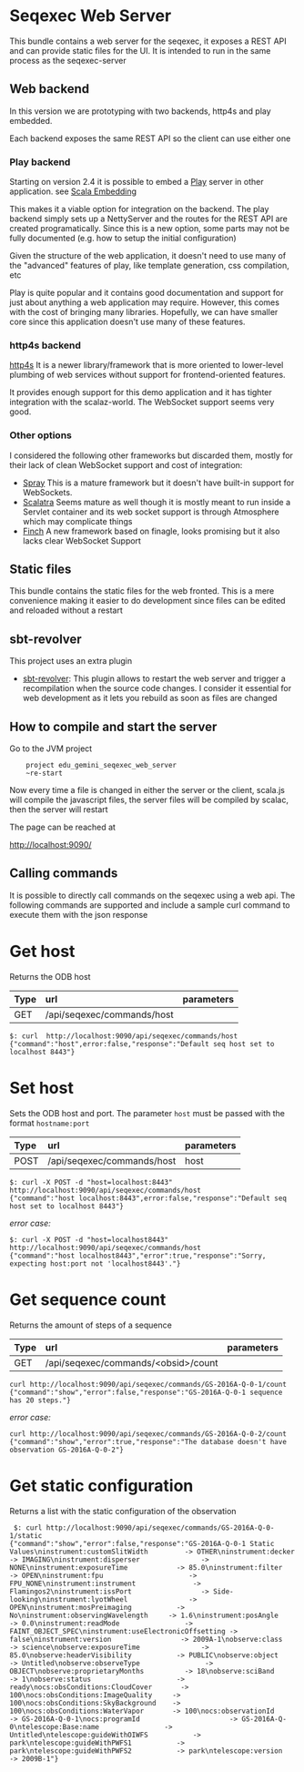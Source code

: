 # Seqexec Web Server

This bundle contains a web server for the seqexec, it exposes a REST API and can provide static files for the UI. It is intended to run in the same process as the seqexec-server

## Web backend

In this version we are prototyping with two backends, http4s and play embedded. 

Each backend exposes the same REST API so the client can use either one

### Play backend

Starting on version 2.4 it is possible to embed a [Play](https://www.playframework.com) server in other application. see [Scala Embedding](https://www.playframework.com/documentation/2.4.x/ScalaEmbeddingPlay)

This makes it a viable option for integration on the backend. The play backend simply sets up a NettyServer and the routes for the REST API are created programatically. Since this is a new option, some parts may not be fully documented (e.g. how to setup the initial configuration)

Given the structure of the web application, it doesn't need to use many of the "advanced" features of play, like template generation, css compilation, etc

Play is quite popular and it contains good documentation and support for just about anything a web application may require. However, this comes with the cost of bringing many libraries. Hopefully, we can have smaller core since this application doesn't use many of these features.

### http4s backend

[http4s](http://http4s.org/) It is a newer library/framework that is more oriented to lower-level plumbing of web services without support for frontend-oriented features.

It provides enough support for this demo application and it has tighter integration with the scalaz-world. The WebSocket support seems very good.

### Other options

I considered the following other frameworks but discarded them, mostly for their lack of clean WebSocket support and cost of integration:

* [Spray](http://spray.io/) This is a mature framework but it doesn't have built-in support for WebSockets.
* [Scalatra](http://www.scalatra.org/) Seems mature as well though it is mostly meant to run inside a Servlet container and its web socket support is through Atmosphere which may complicate things
* [Finch](https://github.com/finagle/finch) A new framework based on finagle, looks promising but it also lacks clear WebSocket Support

## Static files

This bundle contains the static files for the web fronted. This is a mere convenience making it easier to do development since files can be edited and reloaded without a restart

## sbt-revolver

This project uses an extra plugin

* [sbt-revolver](https://github.com/spray/sbt-revolver): This plugin allows to restart the web server and trigger a recompilation when the source code changes. I consider it essential for web development as it lets you rebuild as soon as files are changed

## How to compile and start the server

Go to the JVM project

```
    project edu_gemini_seqexec_web_server
    ~re-start
```

Now every time a file is changed in either the server or the client, scala.js will compile the javascript files, the server files will be compiled by scalac, then the server will restart

The page can be reached at

[http://localhost:9090/](http://localhost:9090)

## Calling commands

It is possible to directly call commands on the seqexec using a web api. The following commands are supported and include a sample curl command to execute them with the json response
 
# Get host

Returns the ODB host

| Type  | url | parameters |
| :------------- | :------------- | :-- |
| GET  | /api/seqexec/commands/host  ||


```
$: curl  http://localhost:9090/api/seqexec/commands/host
{"command":"host",error:false,"response":"Default seq host set to localhost 8443"}
```

# Set host

Sets the ODB host and port. The parameter `host` must be passed with the format `hostname:port`

| Type  | url | parameters |
| :------------- | :------------- | :-- |
| POST  | /api/seqexec/commands/host  |host|

```
$: curl -X POST -d "host=localhost:8443" http://localhost:9090/api/seqexec/commands/host
{"command":"host localhost:8443",error:false,"response":"Default seq host set to localhost 8443"}
```

*error case:*

```
$: curl -X POST -d "host=localhost8443" http://localhost:9090/api/seqexec/commands/host
{"command":"host localhost8443","error":true,"response":"Sorry, expecting host:port not 'localhost8443'."}
```

# Get sequence count

Returns the amount of steps of a sequence

| Type  | url | parameters |
| :------------- | :------------- | :-- |
| GET  | /api/seqexec/commands/\<obsid>/count  ||

```
curl http://localhost:9090/api/seqexec/commands/GS-2016A-Q-0-1/count
{"command":"show","error":false,"response":"GS-2016A-Q-0-1 sequence has 20 steps."}
```

*error case:*

```
curl http://localhost:9090/api/seqexec/commands/GS-2016A-Q-0-2/count
{"command":"show","error":true,"response":"The database doesn't have observation GS-2016A-Q-0-2"}
```
# Get static configuration

Returns a list with the static configuration of the observation

```
 $: curl http://localhost:9090/api/seqexec/commands/GS-2016A-Q-0-1/static
{"command":"show","error":false,"response":"GS-2016A-Q-0-1 Static Values\ninstrument:customSlitWidth         -> OTHER\ninstrument:decker                  -> IMAGING\ninstrument:disperser               -> NONE\ninstrument:exposureTime            -> 85.0\ninstrument:filter                  -> OPEN\ninstrument:fpu                     -> FPU_NONE\ninstrument:instrument              -> Flamingos2\ninstrument:issPort                 -> Side-looking\ninstrument:lyotWheel               -> OPEN\ninstrument:mosPreimaging           -> No\ninstrument:observingWavelength     -> 1.6\ninstrument:posAngle                -> 0.0\ninstrument:readMode                -> FAINT_OBJECT_SPEC\ninstrument:useElectronicOffsetting -> false\ninstrument:version                 -> 2009A-1\nobserve:class                      -> science\nobserve:exposureTime               -> 85.0\nobserve:headerVisibility           -> PUBLIC\nobserve:object                     -> Untitled\nobserve:observeType                -> OBJECT\nobserve:proprietaryMonths          -> 18\nobserve:sciBand                    -> 1\nobserve:status                     -> ready\nocs:obsConditions:CloudCover       -> 100\nocs:obsConditions:ImageQuality     -> 100\nocs:obsConditions:SkyBackground    -> 100\nocs:obsConditions:WaterVapor       -> 100\nocs:observationId                  -> GS-2016A-Q-0-1\nocs:programId                      -> GS-2016A-Q-0\ntelescope:Base:name                -> Untitled\ntelescope:guideWithOIWFS           -> park\ntelescope:guideWithPWFS1           -> park\ntelescope:guideWithPWFS2           -> park\ntelescope:version                  -> 2009B-1"}
```
